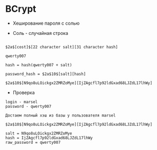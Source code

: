 # BCrypt

* Хеширование пароля с солью

* Соль - случайная строка

```

$2a$[cost]$[22 character salt][31 character hash]

qwerty007

hash = hash(qwerty007 + salt)

password_hash = $2a$10$[salt][hash]

$2a$10$[N9qo8uLOickgx2ZMRZoMye][IjZAgcfl7p92ldGxad68LJZdL17lhWy]

```

* Проверка

```
login - marsel
password - qwerty007

Достаем полный хэш из базы у пользователя marsel

$2a$10$[N9qo8uLOickgx2ZMRZoMye][IjZAgcfl7p92ldGxad68LJZdL17lhWy]

salt = N9qo8uLOickgx2ZMRZoMye
hash = IjZAgcfl7p92ldGxad68LJZdL17lhWy
raw_password = qwerty007
```